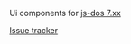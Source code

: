 Ui components for [js-dos 7.xx](https://js-dos.com/v7/build/)

[Issue tracker](https://github.com/caiiiycuk/js-dos/issues)
